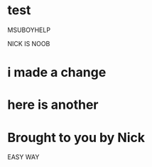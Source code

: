 # test
MSUBOYHELP



NICK IS NOOB

# i made a change
# here is another
# Brought to you by Nick

EASY WAY